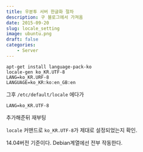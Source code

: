 ```yaml
---
title: 우분투 서버 한글화 절차
description: 구 블로그에서 가져옴
date: 2015-09-20
slug: locale_setting
image: ubuntu.png
draft: false
categories:
    - Server
---
```

    apt-get install language-pack-ko
    locale-gen ko_KR.UTF-8
    LANG=ko_KR.URF-8
    LANGUAGE=ko_KR:ko:en_GB:en
그후 `/etc/default/locale` 에다가

    LANG=ko_KR.UTF-8
추가해준뒤 재부팅

`locale` 커맨드로 `ko_KR.UTF-8`가 제대로 설정되었는지 확인.

14.04버전 기준이다.
Debian계열에선 전부 작동한다.